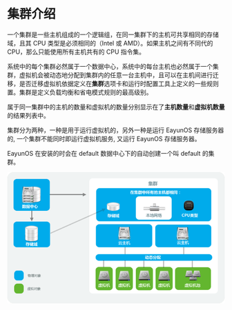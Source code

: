 # 集群介绍

一个集群是一些主机组成的一个逻辑组，在同一集群下的主机可共享相同的存储域，且其 CPU 类型是必须相同的（Intel 或 AMD）。如果主机之间有不同代的 CPU，那么只能使用所有主机共有的 CPU 指令集。

系统中的每个集群必然属于一个数据中心，系统中的每台主机也必然属于一个集群，虚拟机会被动态地分配到集群内的任意一台主机中，且可以在主机间进行迁移，是否迁移虚拟机依据定义在**集群**选项卡和运行时配置工具上定义的一些规则置。集群是定义负载均衡和省电模式规则的最高级别。

属于同一集群中的主机的数量和虚拟机的数量分别显示在了**主机数量**和**虚拟机数量**的结果列表中。

集群分为两种，一种是用于运行虚拟机的，另外一种是运行 EayunOS 存储服务器的, 一个集群不能同时即运行虚拟机服务, 又运行 EayunOS 存储服务器。

EayunOS 在安装的时会在 default 数据中心下的自动创建一个叫 default 的集群。

![集群图示](../images/EayunOS_Cluster.png)

